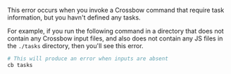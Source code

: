 This error occurs when you invoke a Crossbow command that require task information,
 but you havn't defined any tasks.
 
For example, if you run the following command in a directory that does not contain any
Crossbow input files, and also does not contain any JS files in the `./tasks` directory, then
you'll see this error.

```bash
# This will produce an error when inputs are absent
cb tasks
```